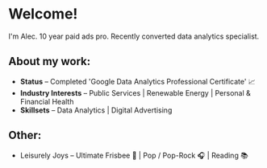 # Welcome!
I'm Alec. 10 year paid ads pro. Recently converted data analytics specialist.

## About my work:
- **Status** – Completed 'Google Data Analytics Professional Certificate' 📈
- **Industry Interests** – Public Services | Renewable Energy | Personal & Financial Health
- **Skillsets** – Data Analytics | Digital Advertising

## Other:
- Leisurely Joys – Ultimate Frisbee 🥏 | Pop / Pop-Rock 🎧 | Reading 📚
